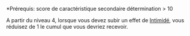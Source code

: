 *Prérequis: score de caractéristique secondaire détermination > 10

A partir du niveau 4, lorsque vous devez subir un effet de [Intimidé](../../../../../1.Regles%20generales/1.Regles%20de%20jeu/1.Base/7.Etats.md#Peur), vous réduisez de 1 le cumul que vous devriez recevoir.